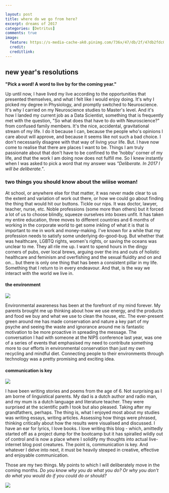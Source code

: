 ```yaml
---

layout: post
title: where do we go from here?
excerpt: dreams of 2017
categories: [Detritus]
comments: true
image:
  feature: https://s-media-cache-ak0.pinimg.com/736x/47/db/2f/47db2fdc0845d0154885c243ef42a9d8.jpg
  credit: 
  creditlink:
---
```


## new year's resolutions

__"Pick a word! A word to live by for the coming year."__

Up until now, I have lived my live according to the opportunities that presented themselves, and what I felt like I would enjoy doing. It's why I picked my degree in Physiology, and promptly switched to Neuroscience. It's why I carried on my Neuroscience studies to Master's level. And it's how I landed my current job as a Data Scientist, something that is frequently met with the question, "So what does that have to do with Neuroscience?" from confused family members. It's the nice, accidental, gravitational stream of my life. I do it because I can, because the people who's opinions I care about will approve, and because it seems like not such a bad choice. I don't necessarily disagree with that way of living your life. But. I have now come to realise that there are places I want to be. Things I am truly passionate about that don't have to be confined to the 'hobby' corner of my life, and that the work I am doing now does not fulfill me. So I knew instantly when I was asked to pick a word that my answer was _"Deliberate. In 2017 I will be deliberate."_.

### two things you should know about the wiiise woman!
At school, or anywhere else for that matter, it was never made clear to us the extent and variation of work out there, or how we could go about finding the thing that would hit our buttons. Tickle our nips. It was doctor, lawyer, teacher, nurse, etc. Noble professions (some more than others) but it forced a lot of us to choose blindly, squeeze ourselves into boxes unfit. It has taken my entire education, three moves to different countries and 6 months of working in the corporate world to get some inkling of what it is that is important to me in work and money-making. I've known for a while that my profession needs to satisfy some underlying do-good-bug. But whether that was healthcare, LGBTQ rights, women's rights, or saving the oceans was unclear to me. They all rile me up. I want to spend hours in the dingy corners of pubs, over local brews, arguing over the ins and outs of holistic healthcare and feminism and overfishing and the sexual fluidity and on and on... but there is only one thing that has been a consistent pillar in my life. Something that I return to in every endeavour. And that, is the way we interact with the world we live in.

#### the environment
![](https://media.giphy.com/media/GWjBr5aqu66Pu/giphy.gif?raw=true)

Environmental awareness has been at the forefront of my mind forever. My parents brought me up thinking about how we use energy, and the products and food we buy and what we use to clean the house, etc. The ever-present green around me has made conservation and nature a key part of my psyche and seeing the waste and ignorance around me is fantastic motivation to be more proactive in spreading the message. The conversation I had with someone at the NIPS conference last year, was one of a series of events that emphasised my need to contribute something more to our efforts in environmental conservation than just my own recycling and mindful diet. Connecting people to their environments through technology was a pretty promising and exciting idea.

#### communication is key
![](http://livingincinema.com/wp-content/uploads/2012/01/who-are-you.jpg?raw=true)

I have been writing stories and poems from the age of 6. Not surprising as I am borne of linguistical parents. My dad is a dutch author and radio man, and my mum is a dutch language and literature teacher. They were surprised at the scientific path I took but also pleased. Taking after my grandfathers, perhaps. The thing is, what I enjoyed most about my studies was writing essays, writing articles. Assessing how things were phrased, thinking critically about how the results were visualised and discussed. I have an ear for lyrics, I love books. I love writing this blog - which, amittedly started off as a project dump for the bootcamp but it has spiralled wildly out of control and is now a place where I solidify my thoughts into actual live-internet blog post creatures. The point is, communication is key. And whatever I delve into next, it must be heavily steeped in creative, effective and enjoyable communication.

Those are my two things. My points to which I will deliberately move in the coming months. _Do you know why you do what you do? Or why you don't do what you would do if you could do or should?_

![](http://www.alice-in-wonderland.net/wp-content/uploads/cheshire-cat-5.jpg?raw=true)




